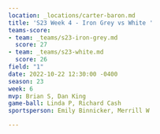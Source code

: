 ```yaml
---
location: _locations/carter-baron.md
title: 'S23 Week 4 - Iron Grey vs White '
teams-score:
- team: _teams/s23-iron-grey.md
  score: 27
- team: _teams/s23-white.md
  score: 26
field: "1"
date: 2022-10-22 12:30:00 -0400
season: 23
week: 6
mvp: Brian S, Dan King
game-ball: Linda P, Richard Cash
sportsperson: Emily Binnicker, Merrill W

---
```

